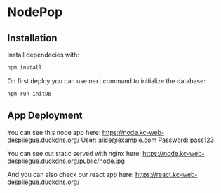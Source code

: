 # NodePop

## Installation 

Install dependecies with:

```sh
npm install
```

On first deploy you can use next command to initialize the database:
```sh
npm run initDB
```

## App Deployment

You can see this node app here: https://node.kc-web-despliegue.duckdns.org/ 
User: alice@example.com
Password: pass123

You can see out static served with nginx here: https://node.kc-web-despliegue.duckdns.org/public/node.jpg

And you can also check our react app here: https://react.kc-web-despliegue.duckdns.org/
